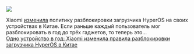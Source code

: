 <!--2025-01-10 11:05:42-->
<div class="yb">
  <div class="rss smaller1 habr"><img src="https://habrastorage.org/getpro/habr/upload_files/eae/d49/e4a/eaed49e4a1aea3fb4f464ed9d76ed557.jpg" /><p>Xiaomi <a href="https://new.c.mi.com/uk/post/43834" rel="noopener noreferrer nofollow">изменила</a> политику разблокировки загрузчика HyperOS на своих устройствах в Китае. Если раньше каждый пользователь мог разблокировать в год до трёх гаджетов, то теперь это... <br><a class="light" href="https://habr.com/ru/news/872784/?utm_source=habrahabr&utm_medium=rss&utm_campaign=872784">Одно устройство в год: Xiaomi изменила правила разблокировки загрузчика HyperOS в Китае</a></div>
</div>
